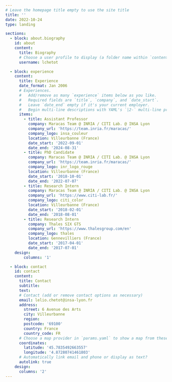 ```yaml
---
# Leave the homepage title empty to use the site title
title: ''
date: 2022-10-24
type: landing

sections:
  - block: about.biography
    id: about
    content:
      title: Biography
      # Choose a user profile to display (a folder name within `content/authors/`)
      username: lchetot

  - block: experience
    content:
      title: Experience
      date_format: Jan 2006
      # Experiences.
      #   Add/remove as many `experience` items below as you like.
      #   Required fields are `title`, `company`, and `date_start`.
      #   Leave `date_end` empty if it's your current employer.
      #   Begin multi-line descriptions with YAML's `|2-` multi-line prefix.
      items:
        - title: Assistant Professor
          company: Maracas Team @ INRIA / CITI Lab. @ INSA Lyon
          company_url: 'https://team.inria.fr/maracas/'
          company_logo: insa_couleur
          location: Villeurbanne (France)
          date_start: '2022-09-01'
          date_end: '2024-08-31'
        - title: PhD Candidate
          company: Maracas Team @ INRIA / CITI Lab. @ INSA Lyon
          company_url: 'https://team.inria.fr/maracas/'
          company_logo: inr_logo_rouge
          location: Villeurbanne (France)
          date_start: '2018-10-01'
          date_end: '2022-07-07'
        - title: Research Intern
          company: Maracas Team @ INRIA / CITI Lab. @ INSA Lyon
          company_url: 'https://www.citi-lab.fr/'
          company_logo: citi_color
          location: Villeurbanne (France)
          date_start: '2018-02-01'
          date_end: '2018-08-01'
        - title: Research Intern
          company: Thales SIX GTS
          company_url: 'https://www.thalesgroup.com/en'
          company_logo: thales
          location: Gennevilliers (France)
          date_start: '2017-04-01'
          date_end: '2017-07-01'
    design:
        columns: '1'

  - block: contact
    id: contact
    content:
      title: Contact
      subtitle:
      text:
      # Contact (add or remove contact options as necessary)
      email: lelio.chetot@insa-lyon.fr
      address:
        street: 6 Avenue des Arts
        city: Villeurbanne
        region:
        postcode: '69100'
        country: France
        country_code: FR
      # Choose a map provider in `params.yaml` to show a map from these coordinates
      coordinates:
        latitude: '45.7835492663557'
        longitude: '4.87280741461803'
      # Automatically link email and phone or display as text?
      autolink: true
    design:
      columns: '2'
---
```

